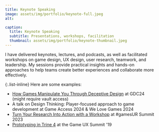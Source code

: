 ```yaml
---
title: Keynote Speaking
image: assets/img/portfolio/keynote-full.jpeg
alt: 

caption:
  title: Keynote Speaking
  subtitle: Presentations, workshops, facilitation
  thumbnail: assets/img/portfolio/keynote-thumbnail.jpeg
---
```

I have delivered keynotes, lectures, and podcasts, as well as facilitated workshops on game design, UX design, user research, teamwork, and leadership. My sessions provide practical insights and hands-on approaches to help teams create better experiences and collaborate more effectively.

{:.list-inline}
Here are some examples:
- [How Games Manipulate You Through Deceptive Design](https://gdcvault.com/play/1034508/Free-to-Play-Summit-How) at GDC24 (might require vault access)
- A talk on Design Thinking: Player-focused approach to game development at Game Access 2024 & We Love Games 2024
- [Turn Your Research Into Action with a Workshop](https://youtu.be/6MdoGUueGdQ?list=PLsl1h_zG-cXMIjP0Tj0uPNpV2ZkxVQKdX) at #gamesUR Summit 2023
- [Prototyping in Trine 4](https://www.youtube.com/watch?v=h8nek232kHE) at the Game UX Summit '19

